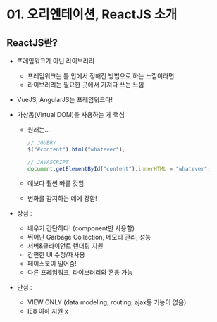 # 01. 오리엔테이션, ReactJS 소개

## ReactJS란?

- 프레임워크가 아닌 라이브러리

  - 프레임워크는 틀 안에서 정해진 방법으로 하는 느낌이라면
  - 라이브러리는 필요한 곳에서 가져다 쓰는 느낌

- VueJS, AngularJS는 프레임워크다!

- 가상돔(Virtual DOM)을 사용하는 게 핵심

  - 원래는...

    ```javascript
    // JQUERY
    $("#content").html("whatever");
    
    // JAVASCRIPT
    document.getElementById("content").innerHTML = "whatever";
    ```

  - 얘보다 훨씬 빠를 것임.

  - 변화를 감지하는 데에 강함!



- 장점 :
  - 배우기 간단하다! (component만 사용함)
  - 뛰어난 Garbage Collection, 메모리 관리, 성능
  - 서버&클라이언트 렌더링 지원
  - 간편한 UI 수정/재사용
  - 페이스북이 밀어줌!
  - 다른 프레임워크, 라이브러리와 혼용 가능
- 단점 :
  - VIEW ONLY (data modeling, routing, ajax등 기능이 없음)
  - IE8 이하 지원 x
